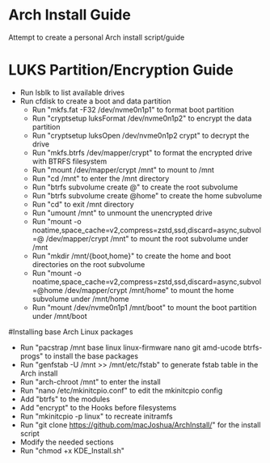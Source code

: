# Arch Install Guide
Attempt to create a personal Arch install script/guide

# LUKS Partition/Encryption Guide
* Run lsblk to list available drives
* Run cfdisk to create a boot and data partition
  * Run "mkfs.fat -F32 /dev/nvme0n1p1" to format boot partition
  * Run "cryptsetup luksFormat /dev/nvme0n1p2" to encrypt the data partition
  * Run "cryptsetup luksOpen /dev/nvme0n1p2 crypt" to decrypt the drive  
  * Run "mkfs.btrfs /dev/mapper/crypt" to format the encrypted drive with BTRFS filesystem
  * Run "mount /dev/mapper/crypt /mnt" to mount to /mnt
  * Run "cd /mnt" to enter the /mnt directory
  * Run "btrfs subvolume create @" to create the root subvolume
  * Run "btrfs subvolume create @home" to create the home subvolume
  * Run "cd" to exit /mnt directory
  * Run "umount /mnt" to unmount the unencrypted drive
  * Run "mount -o noatime,space_cache=v2,compress=zstd,ssd,discard=async,subvol=@ /dev/mapper/crypt /mnt" to mount the root subvolume under /mnt
  * Run "mkdir /mnt/{boot,home}" to create the home and boot directories on the root subvolume
  * Run "mount -o noatime,space_cache=v2,compress=zstd,ssd,discard=async,subvol=@home /dev/mapper/crypt /mnt/home" to mount the home subvolume under /mnt/home
  * Run "mount /dev/nvme0n1p1 /mnt/boot" to mount the boot partition under /mnt/boot
 
 #Installing base Arch Linux packages 
  * Run "pacstrap /mnt base linux linux-firmware nano git amd-ucode btrfs-progs" to install the base packages
  * Run "genfstab -U /mnt >> /mnt/etc/fstab" to generate fstab table in the Arch install
  * Run "arch-chroot /mnt" to enter the install
  * Run "nano /etc/mkinitcpio.conf" to edit the mkinitcpio config
  * Add "btrfs" to the modules
  * Add "encrypt" to the Hooks before filesystems
  * Run "mkinitcpio -p linux" to recreate initramfs
  * Run "git clone https://github.com/macJoshua/ArchInstall/" for the install script
  * Modify the needed sections
  * Run "chmod +x KDE_Install.sh"




